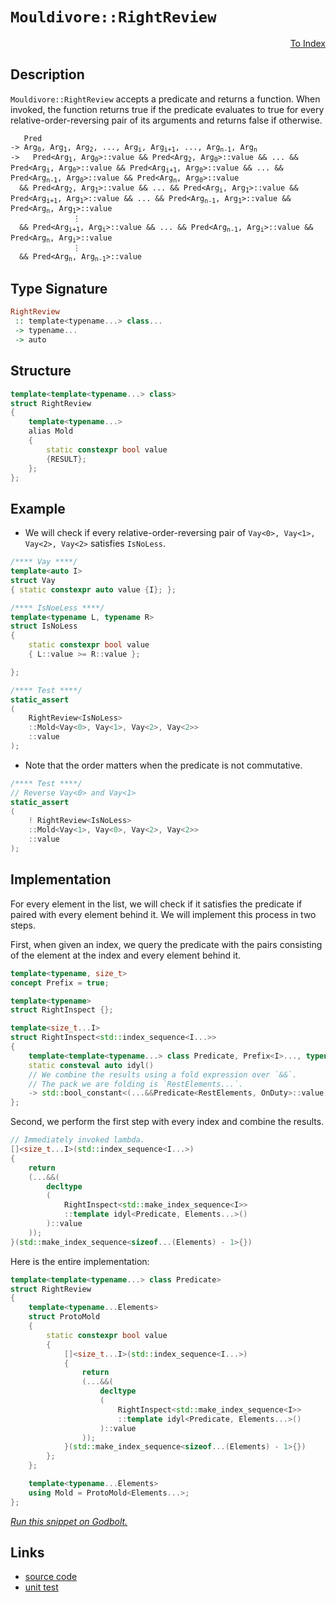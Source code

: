 <!-- Copyright 2024 Feng Mofan
SPDX-License-Identifier: Apache-2.0 -->

# `Mouldivore::RightReview`

<p style='text-align: right;'><a href="../../../facilities/metafunctions.md#mouldivore-right-review">To Index</a></p>

## Description

`Mouldivore::RightReview` accepts a predicate and returns a function. When invoked, the function returns true if the predicate evaluates to true for every relative-order-reversing pair of its arguments and returns false if otherwise.

<pre><code>   Pred
-> Arg<sub>0</sub>, Arg<sub>1</sub>, Arg<sub>2</sub>, ..., Arg<sub>i</sub>, Arg<sub>i+1</sub>, ..., Arg<sub>n-1</sub>, Arg<sub>n</sub>
->   Pred&lt;Arg<sub>1</sub>, Arg<sub>0</sub>&gt;::value && Pred&lt;Arg<sub>2</sub>, Arg<sub>0</sub>&gt;::value && ... && Pred&lt;Arg<sub>i</sub>, Arg<sub>0</sub>&gt;::value && Pred&lt;Arg<sub>i+1</sub>, Arg<sub>0</sub>&gt;::value && ... && Pred&lt;Arg<sub>n-1</sub>, Arg<sub>0</sub>&gt;::value && Pred&lt;Arg<sub>n</sub>, Arg<sub>0</sub>&gt;::value
  && Pred&lt;Arg<sub>2</sub>, Arg<sub>1</sub>&gt;::value && ... && Pred&lt;Arg<sub>i</sub>, Arg<sub>1</sub>&gt;::value && Pred&lt;Arg<sub>i+1</sub>, Arg<sub>1</sub>&gt;::value && ... && Pred&lt;Arg<sub>n-1</sub>, Arg<sub>1</sub>&gt;::value && Pred&lt;Arg<sub>n</sub>, Arg<sub>1</sub>&gt;::value
              &vellip;
  && Pred&lt;Arg<sub>i+1</sub>, Arg<sub>i</sub>&gt;::value && ... && Pred&lt;Arg<sub>n-1</sub>, Arg<sub>i</sub>&gt;::value && Pred&lt;Arg<sub>n</sub>, Arg<sub>i</sub>&gt;::value
              &vellip;
  && Pred&lt;Arg<sub>n</sub>, Arg<sub>n-1</sub>&gt;::value</code></pre>

## Type Signature

```Haskell
RightReview
 :: template<typename...> class...
 -> typename...
 -> auto
```

## Structure

```C++
template<template<typename...> class>
struct RightReview
{
    template<typename...>
    alias Mold
    {
        static constexpr bool value
        {RESULT};
    };
};
```

## Example

- We will check if every relative-order-reversing pair of `Vay<0>, Vay<1>, Vay<2>, Vay<2>` satisfies `IsNoLess`.

```C++
/**** Vay ****/
template<auto I>
struct Vay
{ static constexpr auto value {I}; };

/**** IsNoeLess ****/
template<typename L, typename R>
struct IsNoLess
{
    static constexpr bool value
    { L::value >= R::value };

};

/**** Test ****/
static_assert
(
    RightReview<IsNoLess>
    ::Mold<Vay<0>, Vay<1>, Vay<2>, Vay<2>>
    ::value
);
```

- Note that the order matters when the predicate is not commutative.

```C++
/**** Test ****/
// Reverse Vay<0> and Vay<1>
static_assert
(
    ! RightReview<IsNoLess>
    ::Mold<Vay<1>, Vay<0>, Vay<2>, Vay<2>>
    ::value
);
```

## Implementation

For every element in the list, we will check if it satisfies the predicate if paired with every element behind it.
We will implement this process in two steps.

First, when given an index, we query the predicate with the pairs consisting of the element at the index and every element behind it.

```C++
template<typename, size_t>
concept Prefix = true;

template<typename>
struct RightInspect {};

template<size_t...I>
struct RightInspect<std::index_sequence<I...>> 
{
    template<template<typename...> class Predicate, Prefix<I>..., typename OnDuty, typename...RestElements>
    static consteval auto idyl()
    // We combine the results using a fold expression over `&&`.
    // The pack we are folding is `RestElements...`.
    -> std::bool_constant<(...&&Predicate<RestElements, OnDuty>::value)>;
};
```

Second, we perform the first step with every index and combine the results.

```C++
// Immediately invoked lambda.
[]<size_t...I>(std::index_sequence<I...>)
{
    return
    (...&&(
        decltype
        (
            RightInspect<std::make_index_sequence<I>>
            ::template idyl<Predicate, Elements...>()
        )::value
    ));
}(std::make_index_sequence<sizeof...(Elements) - 1>{})
```

Here is the entire implementation:

```C++
template<template<typename...> class Predicate>
struct RightReview
{
    template<typename...Elements>
    struct ProtoMold
    {
        static constexpr bool value
        {
            []<size_t...I>(std::index_sequence<I...>)
            {
                return
                (...&&(
                    decltype
                    (
                        RightInspect<std::make_index_sequence<I>>
                        ::template idyl<Predicate, Elements...>()
                    )::value
                ));
            }(std::make_index_sequence<sizeof...(Elements) - 1>{})
        }; 
    };

    template<typename...Elements>
    using Mold = ProtoMold<Elements...>;
};
```

[*Run this snippet on Godbolt.*](https://godbolt.org/#z:OYLghAFBqd5QCxAYwPYBMCmBRdBLAF1QCcAaPECAMzwBtMA7AQwFtMQByARg9KtQYEAysib0QXACx8BBAKoBnTAAUAHpwAMvAFYTStJg1DIApACYAQuYukl9ZATwDKjdAGFUtAK4sGIAMykrgAyeAyYAHI%2BAEaYxCAAnABspAAOqAqETgwe3r4BaRlZAqHhUSyx8cm2mPaOAkIETMQEuT5%2BgXaYDtmNzQSlkTFxiSkKTS1t%2BZ0TA2FDFSPJAJS2qF7EyOwcAPQAVAeHR8cnezsmGgCC%2B4cA1AAimKmujMh4mAq3R%2BdXN6f/xx%2BlwuwLM/jCyG8WFuJn8bi8jlohAAnrDsCDzOCGJCvNDYW5kON0FgqGiMb8jrdlMRMDRVF9DkCCJgWKkDMz8QRkc9mGxSLdMgAvTAAfQIZKuaGxTwIVJpdJh/nutwIxC8mFhViuIL%2BAL1ByButuAElWfQ2IImPUGAyDTr9Q6zuTrpSAEp4YAIAjGhgKZ4OW1Oq7Ms1WjVwrk81jh9FXcZqgPuz3e33%2B2UmADsVgz901zpDbLD%2BKFooIADoK8aJZd415Ex6vT6/d1xXCiSAQGEsKoRUoAI7q6X440Vstk/zYGHarMg25zlUswsciOL9nhtyRxjR0do26QpgKT7UzD4UTM/nHunDtGj/mb3mYW4AeQY9wRyLv3K3bFHro%2BBGwc1GAIBRq3nAUmkcZA9wEcZMAANzEW4mARVBbjwdBkVoCBllnecdh2W4AHVHzQCp5hVBBHxpBQvFoEDbi8TIjGQ25%2BFodBbkwVRUhozIBFuVB4LiGEkg0cwkgkkwxLHK5wII24ABUqNuVImGQABrW4AHdH2aR92PwFi8E%2BaSND/cZAJZYCFB3GS8LnABaXd2xAaJUE8EUpXGQxWzcCAdzMSSguPU8izhCyAKAwQFH5F83y5NEO0Q7xMFwic82nXN/C1YEKTuJMvT/eD3m0wMmVXcKN0q5cNy/B8dwnPcDEPOUTzwM8YxBWt62TYrSoxGc5PnAs105ertwrKyLRAsD5x62VqVQIgAFlPHQByYSGy5wPAnyoJg31mR44hbnczxbhS9VNvAzNct2h6YQAVisJ7srcEsxVHKsJwgVyu243tMAHV51xHCs0Vw4bHvnO6bph%2BcaQIDYGHhhHbgCiGgokiA0fR%2BcsEhTc8fxjGSdJ%2BdCpTZsHGLAh0A7FgmA00UAZ7ftBy2a8Moy6GKZhjtRrDdDMNofFQo6sN%2BWmmzGuwHDyfR5ZkrEa6%2BdJ5Z0vu/HM3uP76cZ5nWYYbsgZBoc2zwYVUCoUcIBlmLlluRzbi4MkZxzKGdse3XNSnb2519nLnXAoXavvSaywd2beYDxjmOAW41o4xVlSW1b1vxaPbIhnncqD/P8sdf5DUpAAxPBiHGW5sFUVg2Ufb57WLkvnUxCEoUfcbnjFYgmEIUDY%2Bbg5bgANSYZFypBMP1xQogTWrBax4nwaLAgq0OsOuCTuQ1DLtVrusyrHM/YL50jWNBQIlQTBgg%2BT4m%2BDGr1wjthbmCT8ozf11F9VOtZUvtfO%2Bh5V6bX2pvbyx1eJnQ8rQfeqVNp3XfirVKip0RKluK6FB6otrZULsCE%2BwdtRFz2Epf8U84yQQ6iKA8SgWgglxnzKm/VMDaWHFfVAwDB6xjjh2ZOG04Tj1RHCcSE5%2BRCPxG7MRy9hFuDMGicRK84TyJ5jw8C2CNRXC1ufFuAJS53CEN0AQnFa713oBQl0ujThAmHqQxS5DH7XEIsVOISgZH4lEZOQwnEJFwikTw8ByAaGHjiOKK4jC45gDAJghsBAWFsLhIAzh985pzj4ZnQRSi3D%2BMUbIzxuT8QqOwAU5R441Hzg0SCLWHBVi0E4E9XgfgOBaFIKgTgbhrDWAFOsTYXcwQ8FIAQTQNTVgaRAE9SQZYNAAA4zBmASAkLgT0ZnTK4BmDM0g6kcEkLwFgEgNAaFIE0lpbSOC8AUCAQ5Qzmk1NIHAWAMBEAgHWAQVICJyCUDIqkOgcQIjRk4KoaZSRHJJEkLcYAyBoJSDLGYXg7UiDEAwnofgggRBiHYFIGQghFAqHUDc0guguCkG0n3VInAeC1PqY04ZrTOBPgRG82UNtbiAuBaC8FkLXaTLMBjDwrIfmnUxFwZYvBrlaFWBAJAXyBUfIgNK%2Bg8RgBSDMHwOgzIq6UGiDS6IYRmjInJbwHVzBiDIifNEbQLYDWkDIjNF8tB9X4qwNELwwA3BiFoBc7gvAsBMyMOIR1lcWx4GEp6lp3FugIm2AMsIzItktKRNEPuJqPBYBpaqPAeyvWkGEsQdyShHi%2BuAEiIwwzVhUAMMABQo9SpPh5FalFwhRDiExQ2nFagaWEv0IYYwnTLD6DwNEC5kBVioFSNaT1jkiSwnuKYSw1gzAnJzYirAQ6cI1DqNkFwJsph%2BCJSEeY5RKh6HSJka0O7j1FGtIMQ9IwiVdB6A0WY56721CDY%2B/o17hjxDvU%2Bzw7Q9A%2BRaJ%2BxY37VgKB6VsCQlKOANKOTS05LKgUgrBRCqF3KMa4EICQGE/SRWDNLasKiTAsDxDXWMyQ/gywJH8BsjQkgzCSDEhoJ6SQEj6E4Ds0gez/BcDLEkLgSRpkJFWUkCZSzqMpGObwU55zLn4ZuRKx5krnkMveRQOVqB%2BUKr%2BWwTgzQWDwQzI5JgzVu2uwSGWXjYb8AIqRUShtaLm3SFbUodt%2BLdAqpJUwMlXroOwak7Sjg9LXkIkElQRDbKwX7hYlwCzVneWae%2BQqnD/gzB4bFbc5T8q4iyuy/EaLSrFmHJoPRVxmrtW6pNVao1eqzUWocFam1wE7UOpaU6l1braAeqtT67t/q2uBp6CGml4bkCRqtTG2oNKE1JuRCm7YLT02ZoGTmvNmAC19bCKABTfAK1VprXWrNDmm0Yuc7INteKWkea7SW2dVg%2B0JtXSOsd2QJ1TqVHd%2Bdi64jLo%2BPAMDr6H1%2BAgK4Z9QQTbAaPUSk9xQch/vyNDy92RIe3vXW%2BhgfRJjw93WjoHmO5hlC/QB39eQceAYJwsKHYGIMYr89S/FCHWXIdMzFuLUyMM2ew0K9LBHSBEZI5QaDnHuMWboxmJ6CR1n%2BHo4xyQRKAsydsHJjLin4DKZeYy3LiWBU6e2Pp9lLAFDwWgvBWLZY1zjDhZz5dyLZCOdO1i%2BQrnLs6AKF5nzFL2MwfpyculqmmXhdUAbo3JuzcW9lBAPlSWRKYn8DznbWXtcKq11pkYxvUipBFKbhIIpw8iiD85tVZWIBavxTVqrWby%2BmvNZarNTXBAtZpe1117rPUDN636hb3rBuOGG/i0b42s2TbjbwGber5tpsRct3gq2MjrZZJtktO3y1MErdW1htbGD1rtydiQZ3sXO47QUAwt3e02Ee/91pL3YKcB2O2T7lgF3SaXRhP7w7cfWi3e4bHeh92E5AxeqetkGDjDlegekTi%2Bhuu%2BljqTgBoDtaPjijt%2BrYCTv%2Bj%2Bh%2BuAQAcKmsBsJBtgVsv5vBpwCysHsbpdGHmGNXPbNbilsKqKrzvziMGulssLiAPMmWP4P4E9MsnLgcpwRmIJnBgzpwLJlcrzuRk9FRmshmActMpIIslwLMkFF7v4D7tJiIfJuKtBrCkIb7mcpoSMtmq4pupIEAA%3D%3D%3D)

## Links

- [source code](../../../../conceptrodon/descend/mouldivore/right_review.hpp)
- [unit test](../../../../tests/unit/metafunctions/mouldivore/right_review.test.hpp)

